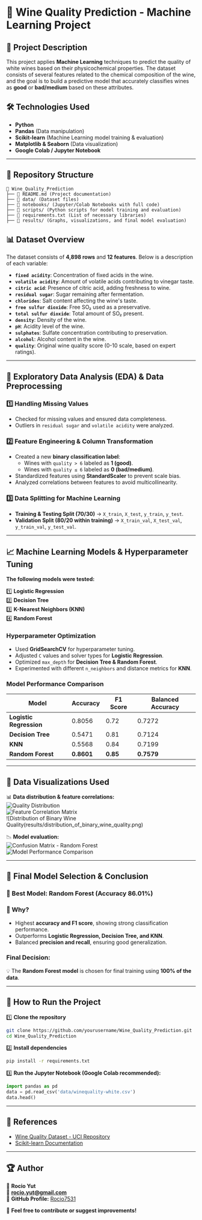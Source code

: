 # 🍷 Wine Quality Prediction - Machine Learning Project

## 📌 Project Description
This project applies **Machine Learning** techniques to predict the quality of white wines based on their physicochemical properties. 
The dataset consists of several features related to the chemical composition of the wine, and the goal is to build a predictive model that accurately classifies wines as **good** or **bad/medium** based on these attributes.

## 🛠 Technologies Used

- **Python**  
- **Pandas** (Data manipulation)  
- **Scikit-learn** (Machine Learning model training & evaluation)  
- **Matplotlib & Seaborn** (Data visualization)  
- **Google Colab / Jupyter Notebook**  

---
## 📂 Repository Structure

```
📂 Wine_Quality_Prediction
├── 📄 README.md (Project documentation)
├── 📂 data/ (Dataset files)
├── 📂 notebooks/ (Jupyter/Colab Notebooks with full code)
├── 📂 scripts/ (Python scripts for model training and evaluation)
├── 📄 requirements.txt (List of necessary libraries)
├── 📂 results/ (Graphs, visualizations, and final model evaluation)
```

## 📊 Dataset Overview

The dataset consists of **4,898 rows** and **12 features**. Below is a description of each variable:

- **`fixed acidity`**: Concentration of fixed acids in the wine.  
- **`volatile acidity`**: Amount of volatile acids contributing to vinegar taste.  
- **`citric acid`**: Presence of citric acid, adding freshness to wine.  
- **`residual sugar`**: Sugar remaining after fermentation.  
- **`chlorides`**: Salt content affecting the wine's taste.  
- **`free sulfur dioxide`**: Free SO₂ used as a preservative.  
- **`total sulfur dioxide`**: Total amount of SO₂ present.  
- **`density`**: Density of the wine.  
- **`pH`**: Acidity level of the wine.  
- **`sulphates`**: Sulfate concentration contributing to preservation.  
- **`alcohol`**: Alcohol content in the wine.  
- **`quality`**: Original wine quality score (0-10 scale, based on expert ratings).  

--- 

## 🔎 Exploratory Data Analysis (EDA) & Data Preprocessing

### **1️⃣ Handling Missing Values**
- Checked for missing values and ensured data completeness.  
- Outliers in `residual sugar` and `volatile acidity` were analyzed.  

### **2️⃣ Feature Engineering & Column Transformation**
- Created a new **binary classification label**:  
  - Wines with `quality > 6` labeled as **1 (good)**.  
  - Wines with `quality ≤ 6` labeled as **0 (bad/medium)**.  
- Standardized features using **StandardScaler** to prevent scale bias.  
- Analyzed correlations between features to avoid multicollinearity.  

### **3️⃣ Data Splitting for Machine Learning**
- **Training & Testing Split (70/30)** → `X_train`, `X_test`, `y_train`, `y_test`.  
- **Validation Split (80/20 within training)** → `X_train_val`, `X_test_val`, `y_train_val`, `y_test_val`.  

---
## 📈 Machine Learning Models & Hyperparameter Tuning

**The following models were tested:**

1️⃣ **Logistic Regression**  
2️⃣ **Decision Tree**  
3️⃣ **K-Nearest Neighbors (KNN)**  
4️⃣ **Random Forest**  

### **Hyperparameter Optimization**
- Used **GridSearchCV** for hyperparameter tuning.  
- Adjusted `C` values and solver types for **Logistic Regression**.  
- Optimized `max_depth` for **Decision Tree & Random Forest**.  
- Experimented with different `n_neighbors` and distance metrics for **KNN**.  

### **Model Performance Comparison**

| Model              | Accuracy | F1 Score | Balanced Accuracy |
|-------------------|----------|-----------|-----------------|
| **Logistic Regression** | 0.8056  | 0.72    | 0.7272 |
| **Decision Tree**   | 0.5471  | 0.81    | 0.7124 |
| **KNN**            | 0.5568  | 0.84    | 0.7199 |
| **Random Forest**   | **0.8601**  | **0.85**    | **0.7579** |

---
## 🎨 Data Visualizations Used

📊 **Data distribution & feature correlations:**  
![Quality Distribution](results/wine_quality_score_distribution.png)  
![Feature Correlation Matrix](results/feature_correlation.png)  
![Distribution of Binary Wine Quality(results/distribution_of_binary_wine_quality.png)  

📉 **Model evaluation:**  
![Confusion Matrix - Random Forest](results/confusion_matrix.png)  
![Model Performance Comparison](results/model_comparison.png)  

---
## 🚀 Final Model Selection & Conclusion

### **📌 Best Model: Random Forest (Accuracy 86.01%)**

### **📌 Why?**
- Highest **accuracy and F1 score**, showing strong classification performance.  
- Outperforms **Logistic Regression, Decision Tree, and KNN**.  
- Balanced **precision and recall**, ensuring good generalization.  

### **Final Decision:**
💡 The **Random Forest model** is chosen for final training using **100% of the data**.  

---
## 🚀 How to Run the Project

1️⃣ **Clone the repository**
```bash
git clone https://github.com/yourusername/Wine_Quality_Prediction.git
cd Wine_Quality_Prediction
```

2️⃣ **Install dependencies**
```bash
pip install -r requirements.txt
```

3️⃣ **Run the Jupyter Notebook (Google Colab recommended):**
```python
import pandas as pd
data = pd.read_csv('data/winequality-white.csv')
data.head()
```

---
## 📎 References
- [Wine Quality Dataset - UCI Repository](https://archive.ics.uci.edu/ml/datasets/Wine+Quality)
- [Scikit-learn Documentation](https://scikit-learn.org/stable/)

---
## 🏆 Author
👤 **Rocio Yut**  
📧 **rocio.yut@gmail.com**  
🔗 **GitHub Profile:** [Rocio7531](https://github.com/Rocio7531)

🚀 **Feel free to contribute or suggest improvements!**
